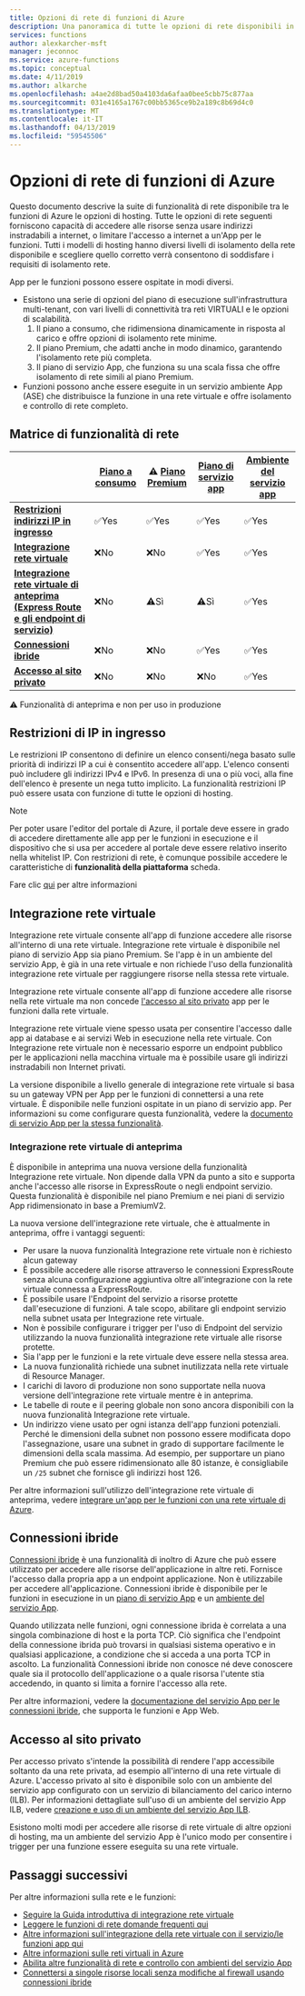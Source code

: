 ```yaml
---
title: Opzioni di rete di funzioni di Azure
description: Una panoramica di tutte le opzioni di rete disponibili in funzioni di Azure
services: functions
author: alexkarcher-msft
manager: jeconnoc
ms.service: azure-functions
ms.topic: conceptual
ms.date: 4/11/2019
ms.author: alkarche
ms.openlocfilehash: a4ae2d8bad50a4103da6afaa0bee5cbb75c877aa
ms.sourcegitcommit: 031e4165a1767c00bb5365ce9b2a189c8b69d4c0
ms.translationtype: MT
ms.contentlocale: it-IT
ms.lasthandoff: 04/13/2019
ms.locfileid: "59545506"
---
```

# <a name="azure-functions-networking-options"></a>Opzioni di rete di funzioni di Azure

Questo documento descrive la suite di funzionalità di rete disponibile tra le funzioni di Azure le opzioni di hosting. Tutte le opzioni di rete seguenti forniscono capacità di accedere alle risorse senza usare indirizzi instradabili a internet, o limitare l'accesso a internet a un'App per le funzioni. Tutti i modelli di hosting hanno diversi livelli di isolamento della rete disponibile e scegliere quello corretto verrà consentono di soddisfare i requisiti di isolamento rete.

App per le funzioni possono essere ospitate in modi diversi.

* Esistono una serie di opzioni del piano di esecuzione sull'infrastruttura multi-tenant, con vari livelli di connettività tra reti VIRTUALI e le opzioni di scalabilità.
    1. Il piano a consumo, che ridimensiona dinamicamente in risposta al carico e offre opzioni di isolamento rete minime.
    1. Il piano Premium, che adatti anche in modo dinamico, garantendo l'isolamento rete più completa.
    1. Il piano di servizio App, che funziona su una scala fissa che offre isolamento di rete simili al piano Premium.
* Funzioni possono anche essere eseguite in un servizio ambiente App (ASE) che distribuisce la funzione in una rete virtuale e offre isolamento e controllo di rete completo.

## <a name="networking-feature-matrix"></a>Matrice di funzionalità di rete

|                |[Piano a consumo](functions-scale.md#consumption-plan)|⚠ [Piano Premium](functions-scale.md##premium-plan-public-preview)|[Piano di servizio app](functions-scale.md#app-service-plan)|[Ambiente del servizio app](../app-service/environment/intro.md)|
|----------------|-----------|----------------|---------|-----------------------|  
|[**Restrizioni indirizzi IP in ingresso**](#inbound-ip-restrictions)|✅Yes|✅Yes|✅Yes|✅Yes|
|[**Integrazione rete virtuale**](#vnet-integration)|❌No|❌No|✅Yes|✅Yes|
|[**Integrazione rete virtuale di anteprima (Express Route e gli endpoint di servizio)**](#preview-vnet-integration)|❌No|⚠Sì|⚠Sì|✅Yes|
|[**Connessioni ibride**](#hybrid-connections)|❌No|❌No|✅Yes|✅Yes|
|[**Accesso al sito privato**](#private-site-access)|❌No| ❌No|❌No|✅Yes|

⚠ Funzionalità di anteprima e non per uso in produzione

## <a name="inbound-ip-restrictions"></a>Restrizioni di IP in ingresso

Le restrizioni IP consentono di definire un elenco consenti/nega basato sulle priorità di indirizzi IP a cui è consentito accedere all'app. L'elenco consenti può includere gli indirizzi IPv4 e IPv6. In presenza di una o più voci, alla fine dell'elenco è presente un nega tutto implicito. La funzionalità restrizioni IP può essere usata con funzione di tutte le opzioni di hosting.

> [!NOTE]
> Per poter usare l'editor del portale di Azure, il portale deve essere in grado di accedere direttamente alle app per le funzioni in esecuzione e il dispositivo che si usa per accedere al portale deve essere relativo inserito nella whitelist IP. Con restrizioni di rete, è comunque possibile accedere le caratteristiche di **funzionalità della piattaforma** scheda.

Fare clic [qui](https://docs.microsoft.com/azure/app-service/app-service-ip-restrictions) per altre informazioni

## <a name="vnet-integration"></a>Integrazione rete virtuale

Integrazione rete virtuale consente all'app di funzione accedere alle risorse all'interno di una rete virtuale. Integrazione rete virtuale è disponibile nel piano di servizio App sia piano Premium. Se l'app è in un ambiente del servizio App, è già in una rete virtuale e non richiede l'uso della funzionalità integrazione rete virtuale per raggiungere risorse nella stessa rete virtuale.

Integrazione rete virtuale consente all'app di funzione accedere alle risorse nella rete virtuale ma non concede [l'accesso al sito privato](#private-site-access) app per le funzioni dalla rete virtuale.

Integrazione rete virtuale viene spesso usata per consentire l'accesso dalle app ai database e ai servizi Web in esecuzione nella rete virtuale. Con Integrazione rete virtuale non è necessario esporre un endpoint pubblico per le applicazioni nella macchina virtuale ma è possibile usare gli indirizzi instradabili non Internet privati.

La versione disponibile a livello generale di integrazione rete virtuale si basa su un gateway VPN per App per le funzioni di connettersi a una rete virtuale. È disponibile nelle funzioni ospitate in un piano di servizio app. Per informazioni su come configurare questa funzionalità, vedere la [documento di servizio App per la stessa funzionalità](../app-service/web-sites-integrate-with-vnet.md#enabling-vnet-integration).

### <a name="preview-vnet-integration"></a>Integrazione rete virtuale di anteprima

È disponibile in anteprima una nuova versione della funzionalità Integrazione rete virtuale. Non dipende dalla VPN da punto a sito e supporta anche l'accesso alle risorse in ExpressRoute o negli endpoint servizio. Questa funzionalità è disponibile nel piano Premium e nei piani di servizio App ridimensionato in base a PremiumV2.

La nuova versione dell'integrazione rete virtuale, che è attualmente in anteprima, offre i vantaggi seguenti:

* Per usare la nuova funzionalità Integrazione rete virtuale non è richiesto alcun gateway
* È possibile accedere alle risorse attraverso le connessioni ExpressRoute senza alcuna configurazione aggiuntiva oltre all'integrazione con la rete virtuale connessa a ExpressRoute.
* È possibile usare l'Endpoint del servizio a risorse protette dall'esecuzione di funzioni. A tale scopo, abilitare gli endpoint servizio nella subnet usata per Integrazione rete virtuale.
* Non è possibile configurare i trigger per l'uso di Endpoint del servizio utilizzando la nuova funzionalità integrazione rete virtuale alle risorse protette. 
* Sia l'app per le funzioni e la rete virtuale deve essere nella stessa area.
* La nuova funzionalità richiede una subnet inutilizzata nella rete virtuale di Resource Manager.
* I carichi di lavoro di produzione non sono supportate nella nuova versione dell'integrazione rete virtuale mentre è in anteprima.
* Le tabelle di route e il peering globale non sono ancora disponibili con la nuova funzionalità Integrazione rete virtuale.
* Un indirizzo viene usato per ogni istanza dell'app funzioni potenziali. Perché le dimensioni della subnet non possono essere modificata dopo l'assegnazione, usare una subnet in grado di supportare facilmente le dimensioni della scala massima. Ad esempio, per supportare un piano Premium che può essere ridimensionato alle 80 istanze, è consigliabile un `/25` subnet che fornisce gli indirizzi host 126.

Per altre informazioni sull'utilizzo dell'integrazione rete virtuale di anteprima, vedere [integrare un'app per le funzioni con una rete virtuale di Azure](functions-create-vnet.md).

## <a name="hybrid-connections"></a>Connessioni ibride

[Connessioni ibride](../service-bus-relay/relay-hybrid-connections-protocol.md) è una funzionalità di inoltro di Azure che può essere utilizzato per accedere alle risorse dell'applicazione in altre reti. Fornisce l'accesso dalla propria app a un endpoint applicazione. Non è utilizzabile per accedere all'applicazione. Connessioni ibride è disponibile per le funzioni in esecuzione in un [piano di servizio App](functions-scale.md#app-service-plan) e un [ambiente del servizio App](../app-service/environment/intro.md).

Quando utilizzata nelle funzioni, ogni connessione ibrida è correlata a una singola combinazione di host e la porta TCP. Ciò significa che l'endpoint della connessione ibrida può trovarsi in qualsiasi sistema operativo e in qualsiasi applicazione, a condizione che si acceda a una porta TCP in ascolto. La funzionalità Connessioni ibride non conosce né deve conoscere quale sia il protocollo dell'applicazione o a quale risorsa l'utente stia accedendo, in quanto si limita a fornire l'accesso alla rete.

Per altre informazioni, vedere la [documentazione del servizio App per le connessioni ibride](../app-service/app-service-hybrid-connections.md), che supporta le funzioni e App Web.

## <a name="private-site-access"></a>Accesso al sito privato

Per accesso privato s'intende la possibilità di rendere l'app accessibile soltanto da una rete privata, ad esempio all'interno di una rete virtuale di Azure. L'accesso privato al sito è disponibile solo con un ambiente del servizio app configurato con un servizio di bilanciamento del carico interno (ILB). Per informazioni dettagliate sull'uso di un ambiente del servizio App ILB, vedere [creazione e uso di un ambiente del servizio App ILB](../app-service/environment/create-ilb-ase.md).

Esistono molti modi per accedere alle risorse di rete virtuale di altre opzioni di hosting, ma un ambiente del servizio App è l'unico modo per consentire i trigger per una funzione essere eseguita su una rete virtuale.

## <a name="next-steps"></a>Passaggi successivi
Per altre informazioni sulla rete e le funzioni: 

* [Seguire la Guida introduttiva di integrazione rete virtuale](./functions-create-vnet.md)
* [Leggere le funzioni di rete domande frequenti qui](./functions-networking-faq.md)
* [Altre informazioni sull'integrazione della rete virtuale con il servizio/le funzioni app qui](../app-service/web-sites-integrate-with-vnet.md)
* [Altre informazioni sulle reti virtuali in Azure](../virtual-network/virtual-networks-overview.md)
* [Abilita altre funzionalità di rete e controllo con ambienti del servizio App](../app-service/environment/intro.md)
* [Connettersi a singole risorse locali senza modifiche al firewall usando connessioni ibride](../app-service/app-service-hybrid-connections.md)
